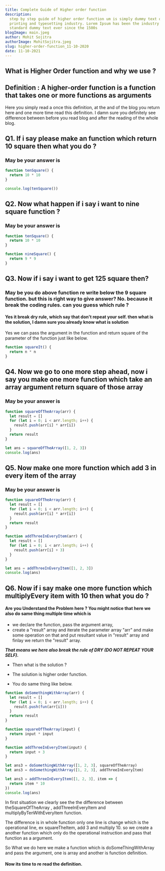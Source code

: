 ```yaml
---
title: Complete Guide of Higher order function
description:
  step by step guide of higher order function um is simply dummy text of the
  printing and typesetting industry. Lorem Ipsum has been the industry's
  standard dummy text ever since the 1500s
blogImage: main.jpeg
author: Mohit Sojitra
authorImage: MohitSojitra.jpeg
slug: higher-order-function_11-10-2020
date: 11-10-2021
---
```


## What is Higher Order function and why we use ?

## Definition : A higher-order function is a function that takes one or more functions as arguments

Here you simply read a once this definition, at the and of the blog you return
here and one more time read this definition. I damn sure you definitely see
difference between before you read blog and after the reading of the whole blog.

## Q1. If i say please make an function which return 10 square then what you do ?

### May be your answer is

```js
function tenSquare() {
  return 10 * 10
}

console.log(tenSquare())
```

## Q2. Now what happen if i say i want to nine square function ?

### May be your answer is

```js
function tenSquare() {
  return 10 * 10
}

function nineSquare() {
  return 9 * 9
}
```

## Q3. Now if i say i want to get 125 square then?

### May be you do above function re write below the 9 square function. but this is right way to give answer? No. because it break the coding rules. can you guess which rule ?

#### Yes it break dry rule, which say that don't repeat your self. then what is the solution, I damn sure you already know what is solution

Yes we can pass the argument in the function and return square of the parameter
of the function just like below.

```js
function squareIt() {
  return n * n
}
```

## Q4. Now we go to one more step ahead, now i say you make one more function which take an array argument return square of those array

### May be your answer is

```js
function squareOfTheArray(arr) {
  let result = []
  for (let i = 0; i < arr.length; i++) {
    result.push(arr[i] * arr[i])
  }
  return result
}

let ans = squareOfTheArray([1, 2, 3])
console.log(ans)
```

## Q5. Now make one more function which add 3 in every item of the array

### May be your answer is

```js
function squareOfTheArray(arr) {
  let result = []
  for (let i = 0; i < arr.length; i++) {
    result.push(arr[i] * arr[i])
  }
  return result
}

function addThreeInEveryItem(arr) {
  let result = []
  for (let i = 0; i < arr.length; i++) {
    result.push(arr[i] + 3)
  }
}

let ans = addThreeInEveryItem([1, 2, 3])
console.log(ans)
```

## Q6. Now if i say make one more function which multiplyEvery item with 10 then what you do ?

#### Are you Understand the Problem here ? You might notice that here we also do same thing multiple time which is

- we declare the function, pass the argument array,
- create a "result" array and iterate the parameter array "arr" and make some
  operation on that and put resultant value in "result" array and finlay we
  return the "result" array.

**_That means we here also break the rule of DRY (DO NOT REPEAT YOUR SELF)._**

- Then what is the solution ?

- The solution is higher order function.

- You do same thing like below.

```js
function doSomethingWithArray(arr) {
  let result = []
  for (let i = 0; i < arr.length; i++) {
    result.push(fun(arr[i]))
  }
  return result
}

function squareOfTheArray(input) {
  return input * input
}

function addThreeInEveryItem(input) {
  return input + 3
}

let ans3 = doSomethingWithArray([1, 2, 3], squareOfTheArray)
let ans3 = doSomethingWithArray([1, 2, 3], addThreeInEveryItem)

let ans3 = addThreeInEveryItem([1, 2, 3], item => {
  return item * 10
})
console.log(ans)
```

In first situation we clearly see the the difference between theSquareOfTheArray
, addThreeInEveryItem and multiplyByTenWithEveryItem function.

The difference is in whole function only one line is change which is the
operational line, ex squareTheItem, add 3 and multiply 10. so we create a
another function which only do the operational instruction and pass that
function as a argument.

So What we do here we make a function which is doSomeThingWithArray and pass the
argument, one is array and another is function definition.

#### Now its time to re read the definition.
